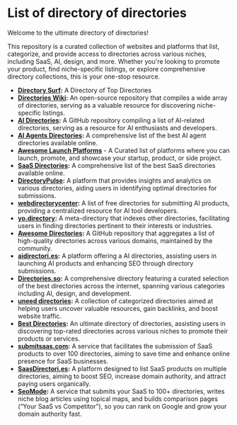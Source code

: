 # List of directory of directories

Welcome to the ultimate directory of directories!

This repository is a curated collection of websites and platforms that list, categorize, and provide access to directories across various niches, including SaaS, AI, design, and more. Whether you're looking to promote your product, find niche-specific listings, or explore comprehensive directory collections, this is your one-stop resource.

- **[Directory Surf](https://directory.surf):** A Directory of Top Directories
- **[Directories Wiki](https://directories.wiki):** An open-source repository that compiles a wide array of directories, serving as a valuable resource for discovering niche-specific listings.
- **[AI Directories](https://github.com/best-of-ai/ai-directories):** A GitHub repository compiling a list of AI-related directories, serving as a resource for AI enthusiasts and developers.
- **[AI Agents Directories](https://github.com/alternbits/awesome-ai-agents-directories):** A comprehensive list of the best AI agent directories available online.
- **[Awesome Launch Platforms](https://github.com/dakotamin/awesome-launch-platforms)** - A Curated list of platforms where you can launch, promote, and showcase your startup, product, or side project.
- **[SaaS Directories](https://github.com/mahseema/awesome-saas-directories):** A comprehensive list of the best SaaS directories available online.
- **[DirectoryPulse](https://directorypulse.pro/):** A platform that provides insights and analytics on various directories, aiding users in identifying optimal directories for submissions.
- **[webdirectorycenter](https://webdirectorycenter.com):** A list of free directories for submitting AI products, providing a centralized resource for AI tool developers. 
- **[yo.directory](https://yo.directory):** A meta-directory that indexes other directories, facilitating users in finding directories pertinent to their interests or industries.
- **[Awesome Directories](https://github.com/directorieswiki/awesome-directories):** A GitHub repository that aggregates a list of high-quality directories across various domains, maintained by the community.
- **[aidirectori.es](https://aidirectori.es):** A  platform offering a  AI directories, assisting users in launching AI products and enhancing SEO through directory submissions. 
- **[Directories.so](https://Directories.so):** A comprehensive directory featuring a curated selection of the best directories across the internet, spanning various categories including AI, design, and development. 
- **[uneed directories](https://uneed-directories.com):** A collection of categorized directories aimed at helping users uncover valuable resources, gain backlinks, and boost website traffic. 
- **[Best Directories](https://bestdirectories.org/):** An ultimate directory of directories, assisting users in discovering top-rated directories across various niches to promote their products or services. 
- **[submitsaas.com](https://submitsaas.com):** A service that facilitates the submission of SaaS products to over 100 directories, aiming to save time and enhance online presence for SaaS businesses. 
- **[SaasDirectori.es](https://SaasDirectori.es):** A platform designed to list SaaS products on multiple directories, aiming to boost SEO, increase domain authority, and attract paying users organically. 
- **[SeoMode](https://seomode.co):** A service that submits your SaaS to 100+ directories, writes niche blog articles using topical maps, and builds comparison pages (“Your SaaS vs Competitor”), so you can rank on Google and grow your domain authority fast.
